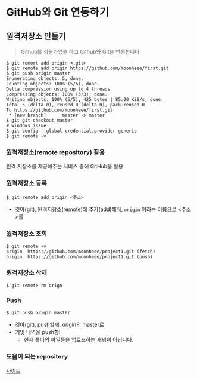 # GitHub와 Git 연동하기

## 원격저장소 만들기

> Github를 회원가입을 하고 Github와 Git을 연동합니다.

```
$ git remort add origin <.git>
$ git remote add origin https://github.com/moonheee/first.git
$ git push origin master
Enumerating objects: 5, done.
Counting objects: 100% (5/5), done.
Delta compression using up to 4 threads
Compressing objects: 100% (3/3), done.
Writing objects: 100% (5/5), 425 bytes | 85.00 KiB/s, done.
Total 5 (delta 0), reused 0 (delta 0), pack-reused 0
To https://github.com/moonheee/first.git
 * [new branch]      master -> master
$ git git checkout master
# windows issue
$ git config --global credential.provider generic
$ git remote -v
```

### 원격저장소(remote repository) 활용

원격 저장소를 제공해주는 서비스 중에 GitHub을 활용

### 원격저장소 등록

```
$ git remote add origin <주소>
```

- 깃아(git), 원격저장소(remote)에 추가(add)해줘, `origin` 이라는 이름으로 <주소>를

### 원격저장소 조회

```
$ git remote -v
origin  https://github.com/moonheee/project1.git (fetch)
origin  https://github.com/moonheee/project1.git (push)
```

### 원격저장소 삭제

```
$ git remote rm orign
```

### Push

```
$ git push origin master
```

- 깃아(git), push할께, origin의 master로
- 커밋 내역을 push함!
  - 현재 폴더의 파일들을 업로드하는 개념이 아닙니다.

### 도움이 되는 repository

[사이트](https://github.com/JaeYeopHan/Interview_Question_for_Beginner)